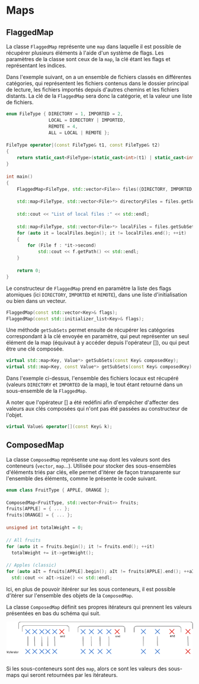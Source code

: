 # Maps

## FlaggedMap

La classe `FlaggedMap` représente une `map` dans laquelle il est possible de récupérer plusieurs éléments à l'aide d'un système de flags. Les paramètres de la classe sont ceux de la `map`, la clé étant les flags et représentant les indices.

Dans l'exemple suivant, on a un ensemble de fichiers classés en différentes catégories, qui représentent les fichiers contenus dans le dossier principal de lecture, les fichiers importés depuis d'autres chemins et les fichiers distants. La clé de la `FlaggedMap` sera donc la catégorie, et la valeur une liste de fichiers.

```cpp
enum FileType { DIRECTORY = 1, IMPORTED = 2,
                LOCAL = DIRECTORY | IMPORTED,
                REMOTE = 4,
                ALL = LOCAL | REMOTE };

FileType operator|(const FileType& t1, const FileType& t2)
{
    return static_cast<FileType>(static_cast<int>(t1) | static_cast<int>(t2));
}

int main()
{
    FlaggedMap<FileType, std::vector<File>> files({DIRECTORY, IMPORTED, REMOTE});
   
    std::map<FileType, std::vector<File>*> directoryFiles = files.getSubSets(DIRECTORY);    // Directory files
   
    std::cout << "List of local files :" << std::endl;
   
    std::map<FileType, std::vector<File>*> localFiles = files.getSubSets(LOCAL);            // = (DIRECTORY | IMPORTED)
    for (auto it = localFiles.begin(); it != localFiles.end(); ++it)
    {
        for (File f : *it->second)
            std::cout << f.getPath() << std::endl;
    }

    return 0;
}
```

Le constructeur de `FlaggedMap` prend en paramètre la liste des flags atomiques (ici `DIRECTORY`, `IMPORTED` et `REMOTE`), dans une liste d'initialisation ou bien dans un vecteur.

```cpp
FlaggedMap(const std::vector<Key>& flags);
FlaggedMap(const std::initializer_list<Key>& flags);
```

Une méthode `getSubSets` permet ensuite de récupérer les catégories correspondant à la clé envoyée en paramètre, qui peut représenter un seul élément de la map (équivaut à y accéder depuis l'opérateur []), ou qui peut être une clé composée.

```cpp
virtual std::map<Key, Value*> getSubSets(const Key& composedKey);
virtual std::map<Key, const Value*> getSubSets(const Key& composedKey) const;
```

Dans l'exemple ci-dessus, l'ensemble des fichiers locaux est récupéré (valeurs `DIRECTORY` et `IMPORTED` de la map), le tout étant retourné dans un sous-ensemble de la `FlaggedMap`.

A noter que l'opérateur [] a été redéfini afin d'empêcher d'affecter des valeurs aux clés composées qui n'ont pas été passées au constructeur de l'objet.

```cpp
virtual Value& operator[](const Key& k);
```

## ComposedMap

La classe `ComposedMap` représente une `map` dont les valeurs sont des conteneurs (`vector`, `map`...). Utilisée pour stocker des sous-ensembles d'éléments triés par clés, elle permet d'itérer de façon transparente sur l'ensemble des éléments, comme le présente le code suivant.

```cpp
enum class FruitType { APPLE, ORANGE };
 
ComposedMap<FruitType, std::vector<Fruit>> fruits;
fruits[APPLE] = { ... };
fruits[ORANGE] = { ... };
 
unsigned int totalWeight = 0;
 
// All fruits
for (auto it = fruits.begin(); it != fruits.end(); ++it)
  totalWeight += it->getWeight();
 
// Apples (classic)
for (auto aIt = fruits[APPLE].begin(); aIt != fruits[APPLE].end(); ++aIt)
  std::cout << aIt->size() << std::endl;
```

Ici, en plus de pouvoir itérérer sur les sous conteneurs, il est possible d'itérer sur l'ensemble des objets de la `ComposedMap`.

La classe `ComposedMap` définit ses propres itérateurs qui prennent les valeurs présentées en bas du schéma qui suit.

![Working diagram](https://github.com/Manouel/Maps/blob/master/src/ComposedMap/working.png)

Si les sous-conteneurs sont des `map`, alors ce sont les valeurs des sous-maps qui seront retournées par les itérateurs.
